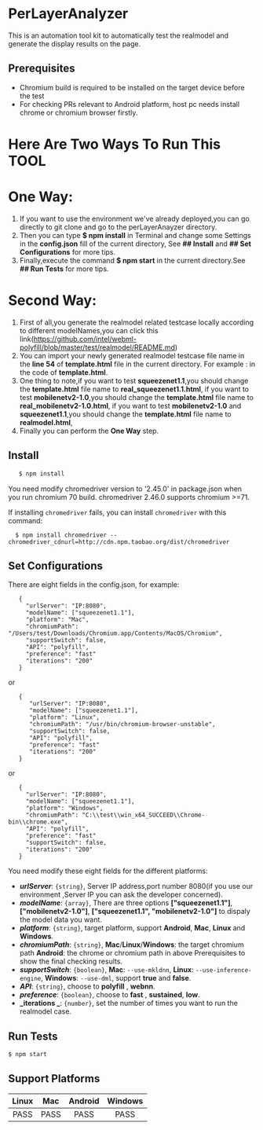 # PerLayerAnalyzer
This is an automation tool kit to automatically test the realmodel and generate the display results on the page.

## Prerequisites
* Chromium build is required to be installed on the target device before the test
* For checking PRs relevant to Android platform, host pc needs install chrome or chromium browser firstly.

# Here Are Two Ways To Run This TOOL
# One Way:

1. If you want to use the environment we've already deployed,you can go directly to git clone and go to the perLayerAnayzer directory.
2. Then you can type **$ npm install** in Terminal and change some Settings in the **config.json** fill of the current directory,
See **## Install** and **## Set Configurations** for more tips.
3. Finally,execute the command **$ npm start** in the current directory.See **## Run Tests** for more tips.

# Second Way:

1. First of all,you generate the realmodel related testcase locally according to different modelNames,you can click this link(https://github.com/intel/webml-polyfill/blob/master/test/realmodel/README.md)
2. You can  import your newly generated realmodel testcase file name in the **line 54** of **template.html** file in the current directory.
For example : **<script src="./realmodel/testcase/squeezenet1.1/squeezenet1.1-conv2d-1.js"></script>**  in the code of **template.html**.
3. One thing to note,if you want to test **squeezenet1.1**,you should change the **template.html** file name to **real_squeezenet1.1.html**,
if you want to test **mobilenetv2-1.0**,you should change the **template.html** file name to **real_mobilenetv2-1.0.html**,
if you want to test **mobilenetv2-1.0** and **squeezenet1.1**,you should change the **template.html** file name to **realmodel.html**,
4. Finally you can perform the **One Way** step.

## Install
```sh
   $ npm install
```
   You need modify chromedriver version to '2.45.0' in package.json when you run chromium 70 build. chromedriver 2.46.0 supports chromium >=71.

   If installing `chromedriver` fails, you can install `chromedriver` with this command:

      $ npm install chromedriver --chromedriver_cdnurl=http://cdn.npm.taobao.org/dist/chromedriver

## Set Configurations
   There are eight fields in the config.json, for example:
```
   {
     "urlServer": "IP:8080",
     "modelName": ["squeezenet1.1"],
     "platform": "Mac",
     "chromiumPath": "/Users/test/Downloads/Chromium.app/Contents/MacOS/Chromium",
     "supportSwitch": false,
     "API": "polyfill",
     "preference": "fast"
     "iterations": "200"
   }
```
   or

```
   {
      "urlServer": "IP:8080",
      "modelName": ["squeezenet1.1"],
      "platform": "Linux",
      "chromiumPath": "/usr/bin/chromium-browser-unstable",
      "supportSwitch": false,
      "API": "polyfill",
      "preference": "fast"
      "iterations": "200"
   }
```
   or

```
   {  
     "urlServer": "IP:8080",
     "modelName": ["squeezenet1.1"],
     "platform": "Windows",
     "chromiumPath": "C:\\test\\win_x64_SUCCEED\\Chrome-bin\\chrome.exe",
     "API": "polyfill",
     "preference": "fast"
     "supportSwitch": false,
     "iterations": "200"
   }
```
   You need modify these eight fields for the different platforms:
   + **_urlServer_**: `{string}`,  Server IP address,port number 8080(if you use our environment ,Server IP you can ask the developer concerned).
   + **_modelName_**: `{array}`, There are three options **["squeezenet1.1"]**, **["mobilenetv2-1.0"]**, **["squeezenet1.1", "mobilenetv2-1.0"]** to dispaly the model data you want.
   + **_platform_**: `{string}`, target platform, support **Android**, **Mac**, **Linux** and **Windows**.
   + **_chromiumPath_**: `{string}`, **Mac**/**Linux**/**Windows**: the target chromium path   **Android**: the chrome or chromium path in above Prerequisites to show the final checking results.
   + **_supportSwitch_**: `{boolean}`, **Mac**: `--use-mkldnn`, **Linux**: `--use-inference-engine`, **Windows**: `--use-dml`, support **true** and **false**.
   + **_API_**: `{string}`, choose to  **polyfill** , **webnn**.
   + **_preference_**: `{boolean}`, choose to  **fast** , **sustained**, **low**.
   + **_iterations _**: `{number}`, set the number of times you want to run the realmodel case.
## Run Tests

```sh
$ npm start
```

## Support Platforms

|  Linux  |   Mac   |  Android  |  Windows  |
|  :---:  |  :---:  |   :---:   |   :---:   |
|  PASS   |   PASS  |    PASS   |    PASS   |
